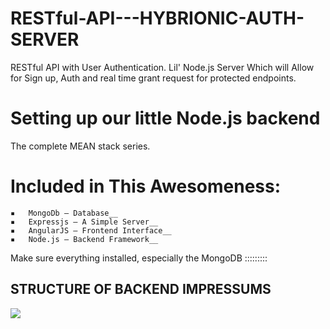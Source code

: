 # RESTful-API---HYBRIONIC-AUTH-SERVER
RESTful API with User Authentication. Lil' Node.js Server Which will Allow for Sign up, Auth and real time grant request for protected endpoints.

# Setting up our little Node.js backend
The complete MEAN stack series. 

# Included in This Awesomeness:

	▪	MongoDb – Database__
	▪	Expressjs – A Simple Server__
	▪	AngularJS – Frontend Interface__
	▪	Node.js – Backend Framework__

Make sure everything installed, especially the MongoDB :::::::::

## STRUCTURE OF BACKEND IMPRESSUMS

<img src="https://devdactic.com/wp-content/uploads/2015/11/rest_auth_backend_files.png">

